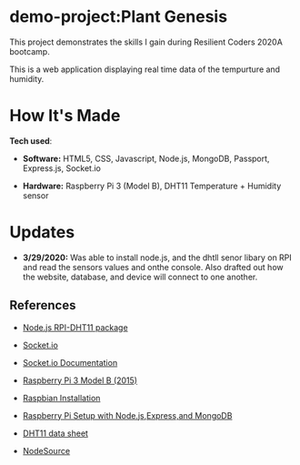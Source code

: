 # demo-project:Plant Genesis
This project demonstrates the skills I gain during Resilient Coders 2020A bootcamp. 

This is a web application displaying real time data of the tempurture and humidity. 


# How It's Made

**Tech used**: 
 - **Software:** HTML5, CSS, Javascript, Node.js, MongoDB, Passport, Express.js, Socket.io
 
  - **Hardware:** Raspberry Pi 3 (Model B), DHT11 Temperature + Humidity sensor
  
 

# Updates

- **3/29/2020:** Was able to install node.js, and the dhtll senor libary on RPI and read the sensors values and onthe console. Also drafted out how the website, database, and device will connect to one another.

## References

- [Node.js RPI-DHT11 package](https://www.npmjs.com/package/node-dht-sensor)

- [Socket.io](https://socket.io/)

- [Socket.io Documentation](https://github.com/socketio/socket.io/tree/master/docs)

- [Raspberry Pi 3 Model B (2015)](https://www.adafruit.com/product/3055)

- [Raspbian Installation](https://www.raspberrypi.org/documentation/installation/installing-images/)

- [Raspberry Pi Setup with Node.js,Express,and MongoDB](https://www.instructables.com/id/How-to-Build-a-Website-on-a-Raspberry-Pi-With-Node/)

- [DHT11 data sheet](https://components101.com/dht11-temperature-sensor)

- [NodeSource](https://nodesource.com/)



